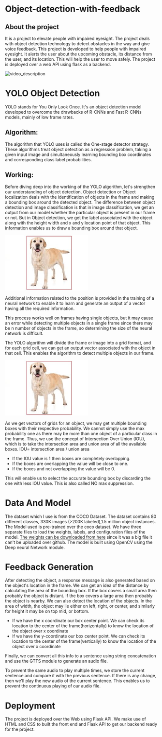 # Object-detection-with-feedback

## About the project
It is a project to elevate people with impaired eyesight. 
The project deals with object detection technology to detect obstacles in the way and give voice feedback. This project is developed to help people with impaired eyesight. It alerts the user about the upcoming obstacle, its distance from the user, and its location. This will help the user to move safely.
The project is deployed over a web API using flask as a backend.

![video_description](/gif1.gif)

# YOLO Object Detection
YOLO stands for You Only Look Once. It's an object detection model developed to overcome the drawbacks of R-CNNs and Fast R-CNNs models, mainly of low frame rates.

## Algorithm:
The algorithm that YOLO uses is called the One-stage detector strategy. These algorithms treat object detection as a regression problem, taking a given input image and simultaneously learning bounding box coordinates and corresponding class label probabilities.

## Working:
Before diving deep into the working of the YOLO algorithm, let's strengthen our understanding of object detection. Object detection or Object localization deals with the identification of objects in the frame and making a bounding box around the detected object. The difference between object detection and image classification is that in image classification, we get an output from our model whether the particular object is present in our frame or not. But in Object detection, we get the label associated with the object along with the height width and x and y location point of that object. This information enables us to draw a bounding box around that object. 

![single_object_YOLO_object_detection](/images/img1.jpg)

Additional information related to the position is provided in the training of a neural network to enable it to learn and generate an output of a vector having all the required information.

This process works well on frames having single objects, but it may cause an error while detecting multiple objects in a single frame since there may be n number of objects in the frame, so determining the size of the neural network is difficult.

The YOLO algorithm will divide the frame or image into a grid format, and for each grid cell, we can get an output vector associated with the object in that cell. This enables the algorithm to detect multiple objects in our frame.

![grid_object_YOLO_object_detection](/images/img1.jpg)

As we get vectors of grids for an object, we may get multiple bounding boxes with their respective probability. We cannot simply use the max probability one as there may be more than one object of a particular class in the frame. Thus, we use the concept of Intersection Over Union (IOU), which is to take the intersection area and union area of all the available boxes. 
IOU= intersection area / union area

<ul>
<li>If the IOU value is 1 then boxes are completely overlapping.</li>
<li>If the boxes are overlapping the value will be close to one.</li>
<li>If the boxes and not overlapping the value will be 0.</li>
</ul>

This will enable us to select the accurate bounding box by discarding the one with less IOU value.
This is also called NO max suppression.

# Data And Model 
The dataset which I use is from the COCO Dataset. The dataset contains  80 different classes, 330K images (>200K labeled),1.5 million object instances.
The Model used is pre-trained over the coco dataset. We have three separate files to load the weights, labels, and configuration files of the model.
<a href="https://drive.google.com/drive/folders/1XG59Uj9c_7EqiSQWMcTqtidynqj-G_yE?usp=sharing" target="_blank"> The weights can be downloaded from here</a> since it was a big file it can't be uploaded over github.
The model is built using OpenCV using the Deep neural Network module.

# Feedback Generation
After detecting the object, a response message is also generated based on the object's location in the frame. We can get an idea of the distance by calculating the area of the bounding box. If the box covers a small area then probably the object is distant. If the box covers a large area then probably the object is nearby.
We can also detect the location of the objects. In the area of width, the object may lie either on left, right, or center, and similarly for height it may be on top mid, or bottom. 

<ul>
<li>If we have the x coordinate our box center point. We can check its location to the center of the frame(horizontally) to know the location of the object over x coordinate</li>
<li>If we have the y-coordinate our box center point. We can check its location to the center of the frame(vertically) to know the location of the object over x coordinate</li>
</ul>

Finally, we can convert all this info to a sentence using string concatenation and use the GTTS module to generate an audio file.

To prevent the same audio to play multiple times, we store the current sentence and compare it with the previous sentence. If there is any change, then we'll play the new audio of the current sentence. This enables us to prevent the continuous playing of our audio file.

# Deployment
The project is deployed over the Web using Flask API. We make use of HTML and CSS to built the front end and Flask API to get our backend ready for the project. 
